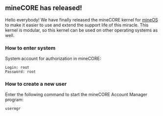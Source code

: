 ## mineCORE has released!
Hello everybody! We have finally released the mineCORE kernel for [mineOS](https://github.com/vberezinbadger/mineOS) to make it easier to use and extend the support life of this miracle. This kernel is modular, so this kernel can be used on other operating systems as well.

### How to enter system

System account for authorization in mineCORE:
										
	Login: root
	Password: root

### How to create a new user

Enter the following command to start the mineCORE Account Manager program:
	
	usermgr
